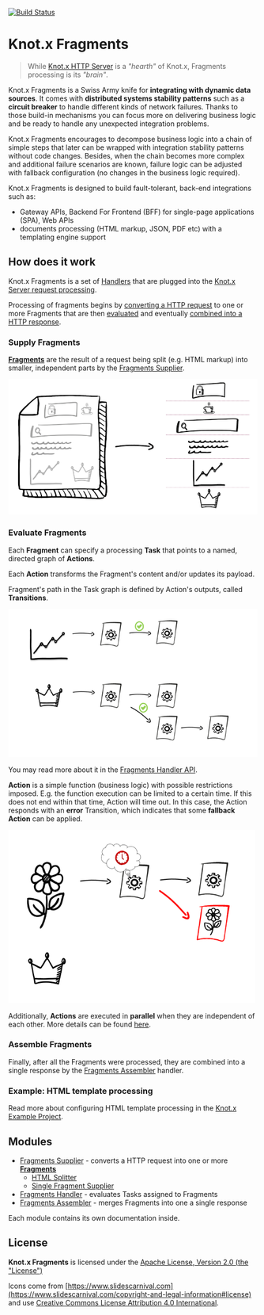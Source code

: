 [![Build Status](https://dev.azure.com/knotx/Knotx/_apis/build/status/Knotx.knotx-fragments?branchName=master)](https://dev.azure.com/knotx/Knotx/_build/latest?definitionId=10&branchName=master)

# Knot.x Fragments

> While [Knot.x HTTP Server](https://github.com/Knotx/knotx-server-http) is a _"hearth"_ of Knot.x, Fragments processing 
is its _"brain"_.

Knot.x Fragments is a Swiss Army knife for **integrating with dynamic data sources**. It 
comes with **distributed systems stability patterns** such as a **circuit breaker** to handle different 
kinds of network failures. Thanks to those build-in mechanisms you can focus more on delivering
business logic and be ready to handle any unexpected integration problems.

Knot.x Fragments encourages to decompose business logic into a chain of simple steps that later 
can be wrapped with integration stability patterns without code changes. 
Besides, when the chain becomes more complex and additional failure scenarios are known, 
failure logic can be adjusted with fallback configuration (no changes in the business logic required).

Knot.x Fragments is designed to build fault-tolerant, back-end integrations such as:
- Gateway APIs, Backend For Frontend (BFF) for single-page applications (SPA), Web APIs
- documents processing (HTML markup, JSON, PDF etc) with a templating engine support


## How does it work

Knot.x Fragments is a set of [Handlers](https://github.com/Knotx/knotx-server-http/tree/master/api#routing-handlers)
that are plugged into the [Knot.x Server request processing](https://github.com/Knotx/knotx-server-http#how-does-it-work).

Processing of fragments begins by [converting a HTTP request](#supply-fragments) to one or more
Fragments that are then [evaluated](#evaluate-fragments) and eventually [combined into a HTTP response](#assemble-fragments).

### Supply Fragments

[**Fragments**](https://github.com/Knotx/knotx-fragments/tree/master/api#knotx-fragment-api) 
are the result of a request being split (e.g. HTML markup) into smaller, independent parts by the
[Fragments Supplier](https://github.com/Knotx/knotx-fragments/tree/master/supplier).

![Fragments](https://github.com/Knotx/knotx-fragments/raw/master/assets/images/fragments_supplier.png)

### Evaluate Fragments

Each **Fragment** can specify a processing **Task** that points to a named, directed graph of **Actions**.

Each **Action** transforms the Fragment's content and/or updates its payload. 

Fragment's path in the Task graph is defined by Action's outputs, called **Transitions**.

<img src="https://github.com/Knotx/knotx-fragments/raw/master/assets/images/graph_processing.png" width="700">

You may read more about it in the [Fragments Handler API](https://github.com/Knotx/knotx-fragments/tree/master/handler/api).

**Action** is a simple function (business logic) with possible restrictions imposed. E.g. the function execution
can be limited to a certain time. If this does not end within that time, Action will time out. 
In this case, the Action responds with an **error** Transition, which indicates that some **fallback Action** can be applied.

<img src="https://github.com/Knotx/knotx-fragments/raw/master/assets/images/graph_processing_failure.png" width="500">

Additionally, **Actions** are executed in **parallel** when they are independent of each other. More details can 
be found [here](https://github.com/Knotx/knotx-fragments/tree/master/handler/engine).

### Assemble Fragments

Finally, after all the Fragments were processed, they are combined into a single response by the 
[Fragments Assembler](https://github.com/Knotx/knotx-fragments/tree/master/assembler) handler.

### Example: HTML template processing

Read more about configuring HTML template processing in the [Knot.x Example Project](https://github.com/Knotx/knotx-example-project/tree/master/template-processing).


## Modules 

- [Fragments Supplier](https://github.com/Knotx/knotx-fragments/tree/master/supplier) - converts a HTTP request into one or more [**Fragments**](https://github.com/Knotx/knotx-fragments/tree/master/api#knotx-fragment-api)
    - [HTML Splitter](https://github.com/Knotx/knotx-fragments/tree/master/supplier/html-splitter)
    - [Single Fragment Supplier](https://github.com/Knotx/knotx-fragments/tree/master/supplier/single-fragment)
- [Fragments Handler](https://github.com/Knotx/knotx-fragments/tree/master/handler) - evaluates Tasks assigned to Fragments
- [Fragments Assembler](https://github.com/Knotx/knotx-fragments/tree/master/assembler) - merges Fragments into one a single response

Each module contains its own documentation inside.


## License
**Knot.x Fragments** is licensed under the [Apache License, Version 2.0 (the "License")](https://www.apache.org/licenses/LICENSE-2.0.txt)

Icons come from [https://www.slidescarnival.com](https://www.slidescarnival.com/copyright-and-legal-information#license) and 
use [Creative Commons License Attribution 4.0 International](https://creativecommons.org/licenses/by/4.0/).
